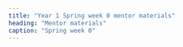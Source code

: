 ```yaml
---
title: "Year 1 Spring week 0 mentor materials"
heading: "Mentor materials"
caption: "Spring week 0"
---
```

